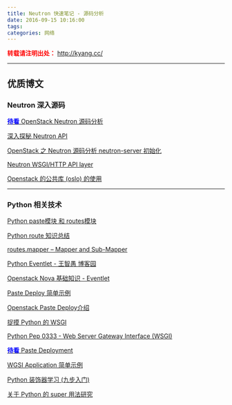 ```yaml
---
title: Neutron 快速笔记 - 源码分析
date: 2016-09-15 10:16:00
tags:
categories: 网络
---
```

<font color="red"> **转载请注明出处：** http://kyang.cc/ </font>

------

优质博文
-------

### Neutron 深入源码

[<font color="blue">**待看**</font> OpenStack Neutron 源码分析](https://yeasy.gitbooks.io/openstack_code_neutron/content/index.html)

[深入探秘 Neutron API](http://www.sdnlab.com/15223.html)

[OpenStack 之 Neutron 源码分析 neutron-server 初始化](http://blog.csdn.net/qiqishuang/article/details/52055909)

[Neutron WSGI/HTTP API layer](http://docs.openstack.org/developer/neutron/devref/api_layer.html)

[Openstack 的公共库 (oslo) 的使用](http://blog.csdn.net/canxinghen/article/details/51711457)

<!-- more -->

---------

### Python 相关技术
[Python paste模块 和 routes模块](http://www.cnblogs.com/persevere/p/3611958.html)

[Python route 知识总结](http://blog.csdn.net/bellwhl/article/details/8956088)

[routes.mapper – Mapper and Sub-Mapper](http://routes.readthedocs.io/en/latest/modules/mapper.html)

[Python Eventlet - 王智愚 博客园](http://www.cnblogs.com/Security-Darren/p/4170031.html)

[Openstack Nova 基础知识 - Eventlet](http://blog.csdn.net/hackerain/article/details/7836993)

[Paste Deploy 简单示例](https://github.com/yakir-Yang/misc-code/blob/master/pastedeploylab.py)

[Openstack Paste Deploy介绍](http://www.choudan.net/2013/07/28/OpenStack-paste-deploy%E4%BB%8B%E7%BB%8D.html)

[捉摸 Python 的 WSGI](http://smartzxy.iteye.com/blog/734050)

[Python Pep 0333 - Web Server Gateway Interface (WSGI)](http://legacy.python.org/dev/peps/pep-0333/)

[<font color="blue">**待看**</font> Paste Deployment](http://pythonpaste.org/deploy/#applications)

[WGSI Application 简单示例](https://github.com/yakir-Yang/misc-code/blob/master/wsgi_app.py)

[Python 装饰器学习 (九步入门)](http://www.cnblogs.com/rhcad/archive/2011/12/21/2295507.html)

[关于 Python 的 super 用法研究](http://blog.csdn.net/johnsonguo/article/details/585193)
